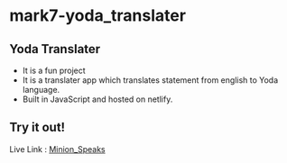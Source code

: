 # mark7-yoda_translater

## Yoda Translater
- It is a fun project
- It is a translater app which translates statement from english to Yoda language.
- Built in JavaScript and hosted on netlify.
## Try it out!
Live Link : [Minion_Speaks](https://translateintoyoda.netlify.app/)
